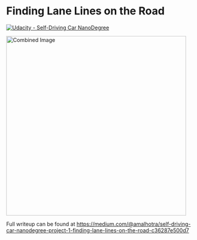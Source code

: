 # **Finding Lane Lines on the Road** 
[![Udacity - Self-Driving Car NanoDegree](https://s3.amazonaws.com/udacity-sdc/github/shield-carnd.svg)](http://www.udacity.com/drive)

<img src="examples/laneLines_thirdPass.jpg" width="480" alt="Combined Image" />

Full writeup can be found at https://medium.com/@amalhotra/self-driving-car-nanodegree-project-1-finding-lane-lines-on-the-road-c36287e500d7
